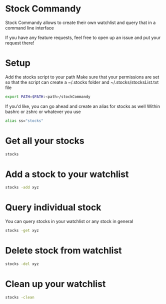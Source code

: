 # Stock Commandy
Stock Commandy allows to create their own watchlist and query that in a command line interface

If you have any feature requests, feel free to open up an issue and put your request there!

# Setup
Add the stocks script to your path
Make sure that your permissions are set so that the script can create a ~/.stocks folder and ~/.stocks/stocksList.txt file
```sh
export PATH=$PATH:<path>/stockCommandy
```

If you'd like, you can go ahead and create an alias for stocks as well
Within bashrc or zshrc or whatever you use

```sh
alias ss="stocks"
```

# Get all your stocks
```sh
stocks
```

# Add a stock to your watchlist
```sh
stocks -add xyz
```

# Query individual stock
You can query stocks in your watchlist or any stock in general
```sh
stocks -get xyz
```

# Delete stock from watchlist
```sh
stocks -del xyz
```

# Clean up your watchlist
```sh
stocks -clean
```

